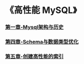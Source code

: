 # 《高性能 MySQL》

### [第一章-Mysql架构与历史](1.md)

### [第四章-Schema与数据类型优化](2.md)

### [第五章-创建高性能的索引](3.md)  

